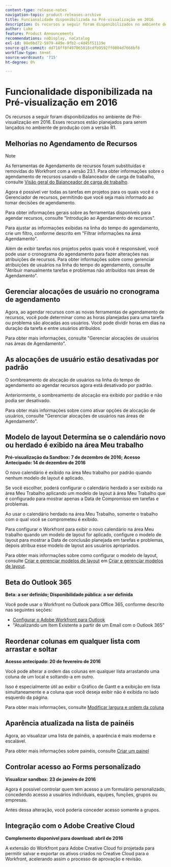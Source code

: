 ```yaml
---
content-type: release-notes
navigation-topic: product-releases-archive
title: Funcionalidade disponibilizada na Pré-visualização em 2016
description: Os recursos a seguir foram disponibilizados no ambiente de Pré-visualização em 2016. Esses recursos estão planejados para serem lançados no ambiente de produção com a versão R1.
author: Luke
feature: Product Announcements
recommendations: noDisplay, noCatalog
exl-id: 08e0bd72-5979-449e-9fb2-c4d45f51119e
source-git-commit: dd718ff8f497065018cdfb9592ff0804d7668bf8
workflow-type: tm+mt
source-wordcount: '715'
ht-degree: 0%

---
```


# Funcionalidade disponibilizada na Pré-visualização em 2016

Os recursos a seguir foram disponibilizados no ambiente de Pré-visualização em 2016. Esses recursos estão planejados para serem lançados no ambiente de produção com a versão R1.

## Melhorias no Agendamento de Recursos

>[!NOTE]
>
>As ferramentas de Agendamento de recursos foram substituídas e removidas do Workfront com a versão 23.1. Para obter informações sobre o agendamento de recursos usando o Balanceador de carga de trabalho, consulte [Visão geral do Balanceador de carga de trabalho](../../../../resource-mgmt/workload-balancer/overview-workload-balancer.md).

Agora é possível ver todas as tarefas em projetos para os quais você é o Gerenciador de recursos, permitindo que você seja mais informado ao tomar decisões de agendamento.

Para obter informações gerais sobre as ferramentas disponíveis para agendar recursos, consulte &quot;Introdução ao Agendamento de recursos&quot;.

Para ajustar as informações exibidas na linha do tempo do agendamento, crie um filtro, conforme descrito em &quot;Filtrar informações na área Agendamento&quot;.

Além de exibir tarefas nos projetos pelos quais você é responsável, você pode usar o cronograma do agendamento para fazer alterações nas atribuições de recursos. Para obter informações sobre como gerenciar atribuições de usuários na linha do tempo do agendamento, consulte &quot;Atribuir manualmente tarefas e problemas não atribuídos nas áreas de Agendamento&quot;.

## Gerenciar alocações de usuário no cronograma de agendamento

Agora, ao agendar recursos com as novas ferramentas de agendamento de recursos, você pode determinar como as horas planejadas para uma tarefa ou problema são alocadas aos usuários. Você pode dividir horas em dias na duração da tarefa e entre usuários atribuídos.

Para obter mais informações, consulte &quot;Gerenciar alocações de usuários nas áreas de Agendamento&quot;.

## As alocações de usuário estão desativadas por padrão

O sombreamento de alocação de usuários na linha do tempo de agendamento ao agendar recursos agora está desativado por padrão.

Anteriormente, o sombreamento de alocação era exibido por padrão e não podia ser desativado.

Para obter mais informações sobre como ativar opções de alocação de usuários, consulte
&quot;Gerenciar alocações de usuários nas áreas de Agendamento&quot;.

## Modelo de layout Determina se o calendário novo ou herdado é exibido na área Meu trabalho

**Pré-visualização da Sandbox: 7 de dezembro de 2016; Acesso Antecipado: 14 de dezembro de 2016** 

O novo calendário é exibido na área Meu trabalho por padrão quando nenhum modelo de layout é aplicado.

Se você escolher, poderá configurar o calendário herdado a ser exibido na área Meu Trabalho aplicando um modelo de layout à área Meu Trabalho que é configurado para mostrar apenas a Data de Compromisso em tarefas e problemas.

Ao usar o calendário herdado na área Meu Trabalho, somente o trabalho com o qual você se comprometeu é exibido.

Para configurar o Workfront para exibir o novo calendário na área Meu trabalho quando um modelo de layout for aplicado, configure o modelo de layout para mostrar a Data de conclusão planejada em tarefas e problemas, depois atribua esse modelo de layout aos usuários apropriados.

Para obter mais informações sobre como configurar o modelo de layout, consulte [Criar e gerenciar modelos de layout](../../../../administration-and-setup/customize-workfront/use-layout-templates/create-and-manage-layout-templates.md#customizing-my-work) em [Criar e gerenciar modelos de layout](../../../../administration-and-setup/customize-workfront/use-layout-templates/create-and-manage-layout-templates.md).

## Beta do Outlook 365

**Beta: a ser definido; Disponibilidade pública: a ser definida**

Você pode usar o Workfront no Outlook para Office 365, conforme descrito nas seguintes seções:

* [Configurar o Adobe Workfront para Outlook](../../../../workfront-integrations-and-apps/using-workfront-with-outlook/set-up-workfront-for-outlook.md)
* &quot;Atualizando um Item Existente a partir de um Email com o Outlook 365&quot;

## Reordenar colunas em qualquer lista com arrastar e soltar

**Acesso antecipado: 20 de fevereiro de 2016**

Você pode alterar a ordem das colunas em qualquer lista arrastando uma coluna de um local e soltando-a em outro.

Isso é especialmente útil ao exibir o Gráfico de Gantt e a exibição em lista simultaneamente e a coluna que você deseja exibir não é exibida no lado esquerdo da página. 

Para obter mais informações, consulte [Modificar largura e ordem da coluna](../../../../reports-and-dashboards/reports/reporting-elements/modify-column-width-order.md)

## Aparência atualizada na lista de painéis

Agora, ao visualizar uma lista de painéis, a aparência é mais moderna e escalável.

Para obter mais informações sobre painéis, consulte [Criar um painel](../../../../reports-and-dashboards/dashboards/creating-and-managing-dashboards/create-dashboard.md)

## Controlar acesso ao Forms personalizado

**Visualizar sandbox: 23 de janeiro de 2016**

Agora é possível controlar quem tem acesso a um formulário personalizado, concedendo acesso a usuários individuais, equipes, funções, grupos ou empresas. 

Antes dessa alteração, você poderia conceder acesso somente a grupos.

## Integração com o Adobe Creative Cloud

**Complemento disponível para download: abril de 2016**

A extensão do Workfront para Adobe Creative Cloud foi projetada para permitir salvar e exportar os ativos criados no Creative Cloud para o Workfront, acelerando assim o processo de aprovação e revisão.
